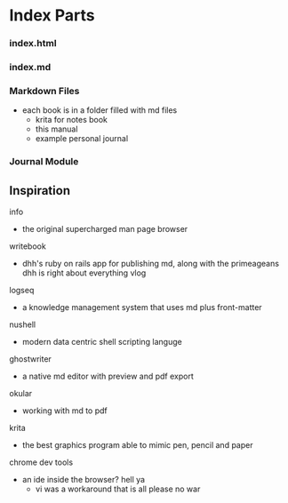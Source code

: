 # Index Parts

### index.html

### index.md


### Markdown Files
- each book is in a folder filled with md files
    - krita for notes book
    - this manual
    - example personal journal
        
### Journal Module

## Inspiration

info
- the original supercharged man page browser

writebook 
- dhh's ruby on rails app for publishing md, along with
  the primeageans dhh is right about everything vlog

logseq 
- a knowledge management system that uses md plus 
  front-matter

nushell
- modern data centric shell scripting languge

ghostwriter
- a native md editor with preview and pdf export

okular
- working with md to pdf
 
krita
- the best graphics program able to mimic pen, pencil
  and paper

chrome dev tools
- an ide inside the browser? hell ya
   - vi was a workaround that is all please no war


